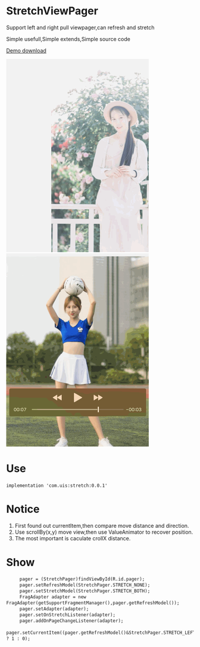 # StretchViewPager
Support left and right pull viewpager,can refresh and stretch

Simple usefull,Simple extends,Simple source code

<a href="/pic/demo.apk">Demo download</a>

![Refresh1](/pic/demo.gif)
![Refresh2](/pic/demo1.gif)

# Use
`implementation 'com.uis:stretch:0.0.1'`

# Notice
1. First found out currentItem,then compare move distance and direction.
2. Use scrollBy(x,y) move view,then use ValueAnimator to recover position.
3. The most important is caculate crollX distance.

# Show
         pager = (StretchPager)findViewById(R.id.pager);
         pager.setRefreshModel(StretchPager.STRETCH_NONE);
         pager.setStretchModel(StretchPager.STRETCH_BOTH);
         FragAdapter adapter = new FragAdapter(getSupportFragmentManager(),pager.getRefreshModel());
         pager.setAdapter(adapter);
         pager.setOnStretchListener(adapter);
         pager.addOnPageChangeListener(adapter);
         pager.setCurrentItem((pager.getRefreshModel()&StretchPager.STRETCH_LEFT)>0 ? 1 : 0);        


